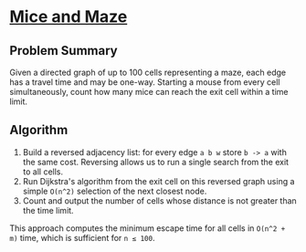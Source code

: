 # [Mice and Maze](https://www.spoj.com/problems/MICEMAZE/)

## Problem Summary
Given a directed graph of up to 100 cells representing a maze, each edge has a travel time and may be one-way.  Starting a mouse from every cell simultaneously, count how many mice can reach the exit cell within a time limit.

## Algorithm
1. Build a reversed adjacency list: for every edge `a b w` store `b -> a` with the same cost.  Reversing allows us to run a single search from the exit to all cells.
2. Run Dijkstra's algorithm from the exit cell on this reversed graph using a simple `O(n^2)` selection of the next closest node.
3. Count and output the number of cells whose distance is not greater than the time limit.

This approach computes the minimum escape time for all cells in `O(n^2 + m)` time, which is sufficient for `n ≤ 100`.
